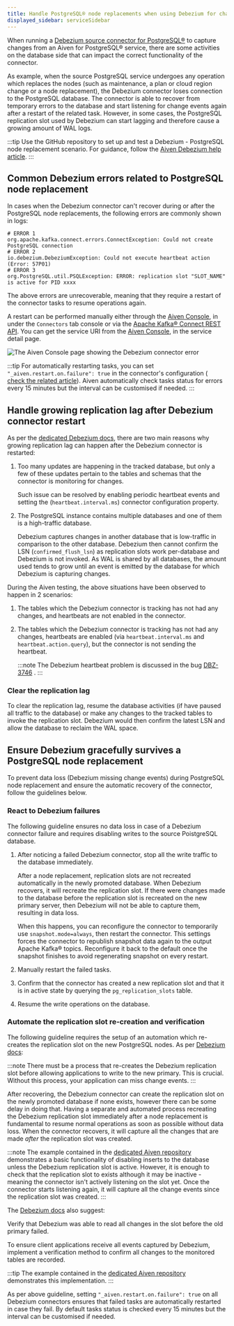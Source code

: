 ```yaml
---
title: Handle PostgreSQL® node replacements when using Debezium for change data capture
displayed_sidebar: serviceSidebar
---
```


When running a [Debezium source connector for PostgreSQL®](debezium-source-connector-pg) to capture changes from an Aiven for PostgreSQL® service, there are some activities on the database side that can impact the correct functionality of the connector.

As example, when the source PostgreSQL service undergoes any operation
which replaces the nodes (such as maintenance, a plan or cloud region
change or a node replacement), the Debezium connector loses connection
to the PostgreSQL database. The connector is able to recover from
temporary errors to the database and start listening for change events
again after a restart of the related task. However, in some cases, the
PostgreSQL replication slot used by Debezium can start lagging and
therefore cause a growing amount of WAL logs.

:::tip
Use the GitHub repository to set up and test a Debezium - PostgreSQL node replacement
scenario. For guidance, follow the [Aiven Debezium help article](https://github.com/aiven/debezium-pg-kafka-connect-test).
:::

## Common Debezium errors related to PostgreSQL node replacement

In cases when the Debezium connector can't recover during or after the
PostgreSQL node replacements, the following errors are commonly shown in
logs:

```
# ERROR 1
org.apache.kafka.connect.errors.ConnectException: Could not create PostgreSQL connection
# ERROR 2
io.debezium.DebeziumException: Could not execute heartbeat action (Error: 57P01)
# ERROR 3
org.PostgreSQL.util.PSQLException: ERROR: replication slot "SLOT_NAME" is active for PID xxxx
```

The above errors are unrecoverable, meaning that they require a restart
of the connector tasks to resume operations again.

A restart can be performed manually either through the [Aiven
Console](https://console.aiven.io/), in under the `Connectors` tab
console or via the [Apache Kafka® Connect REST
API](https://docs.confluent.io/cloud/current/kafka-rest/krest-qs.html).
You can get the service URI from the [Aiven
Console](https://console.aiven.io/), in the service detail page.

![The Aiven Console page showing the Debezium connector error](/images/content/products/postgresql/pg-debezium-cdc_image.png)

:::tip
For automatically restarting tasks, you can set
`"_aiven.restart.on.failure": true` in the connector's configuration (
[check the related
article](/docs/products/kafka/kafka-connect/howto/enable-automatic-restart)).
Aiven automatically check tasks status for errors every 15 minutes but
the interval can be customised if needed.
:::

## Handle growing replication lag after Debezium connector restart

As per the [dedicated Debezium
docs](https://debezium.io/documentation/reference/stable/connectors/postgresql.html#postgresql-wal-disk-space),
there are two main reasons why growing replication lag can happen after
the Debezium connector is restarted:

1.  Too many updates are happening in the tracked database, but only a few of these
    updates pertain to the tables and schemas that the connector
    is monitoring for changes.

    Such issue can be resolved by enabling periodic heartbeat events and
    setting the (`heartbeat.interval.ms`) connector configuration
    property.

2.  The PostgreSQL instance contains multiple databases and one of them
    is a high-traffic database.

    Debezium captures changes in another database that is low-traffic in
    comparison to the other database. Debezium then cannot confirm the
    LSN (`confirmed_flush_lsn`) as replication slots work per-database
    and Debezium is not invoked. As WAL is shared by all databases, the
    amount used tends to grow until an event is emitted by the database
    for which Debezium is capturing changes.

During the Aiven testing, the above situations have been observed to
happen in 2 scenarios:

1.  The tables which the Debezium connector is tracking has not had
    any changes, and heartbeats are not enabled in the connector.

2.  The tables which the Debezium connector is tracking has not had
    any changes, heartbeats are enabled (via `heartbeat.interval.ms` and
    `heartbeat.action.query`), but the connector is not sending the
    heartbeat.

    :::note
    The Debezium heartbeat problem is discussed in the bug
    [DBZ-3746](https://issues.redhat.com/browse/DBZ-3746) .
    :::

### Clear the replication lag

To clear the replication lag, resume the database activities (if have
paused all traffic to the database) or make any changes to the tracked
tables to invoke the replication slot. Debezium would then confirm the
latest LSN and allow the database to reclaim the WAL space.

## Ensure Debezium gracefully survives a PostgreSQL node replacement

To prevent data loss (Debezium missing change events) during PostgreSQL
node replacement and ensure the automatic recovery of the connector,
follow the guidelines below.

### React to Debezium failures

The following guideline ensures no data loss in case of a Debezium
connector failure and requires disabling writes to the source
PoistgreSQL database.

1.  After noticing a failed Debezium connector, stop all the write
    traffic to the database immediately.

    After a node replacement, replication slots are not recreated
    automatically in the newly promoted database. When Debezium
    recovers, it will recreate the replication slot. If there were
    changes made to the database before the replication slot is
    recreated on the new primary server, then Debezium will not be able
    to capture them, resulting in data loss.

    When this happens, you can reconfigure the connector to temporarily
    use `snapshot.mode=always`, then restart the connector. This
    settings forces the connector to republish snapshot data again to
    the output Apache Kafka® topics. Reconfigure it back to the default
    once the snapshot finishes to avoid regenerating snapshot on every
    restart.

2.  Manually restart the failed tasks.

3.  Confirm that the connector has created a new replication slot and
    that it is in active state by querying the `pg_replication_slots`
    table.

4.  Resume the write operations on the database.

### Automate the replication slot re-creation and verification

The following guideline requires the setup of an automation which
re-creates the replication slot on the new PostgreSQL nodes. As per
[Debezium
docs](https://debezium.io/documentation/reference/stable/connectors/postgresql.html#postgresql-cluster-failures):

:::note
There must be a process that re-creates the Debezium replication slot
before allowing applications to write to the new primary. This is
crucial. Without this process, your application can miss change
events.
:::

After recovering, the Debezium connector can create the replication slot
on the newly promoted database if none exists, however there can be some
delay in doing that. Having a separate and automated process recreating
the Debezium replication slot immediately after a node replacement is
fundamental to resume normal operations as soon as possible without data
loss. When the connector recovers, it will capture all the changes that
are made *after* the replication slot was created.

:::note
The example contained in the [dedicated Aiven
repository](https://github.com/aiven/debezium-pg-kafka-connect-test/blob/6f1e6e829ba06bbc396fc0faf28be9e0268ad4f8/bin/python_scripts/debezium_pg_producer.py#L164)
demonstrates a basic functionality of disabling inserts to the
database unless the Debezium replication slot is active. However, it
is enough to check that the replication slot to exists although it may
be inactive - meaning the connector isn't actively listening on the
slot yet. Once the connector starts listening again, it will capture
all the change events since the replication slot was created.
:::

The [Debezium
docs](https://debezium.io/documentation/reference/stable/connectors/postgresql.html#postgresql-cluster-failures)
also suggest:

Verify that Debezium was able to read all changes in the slot before
the old primary failed.

To ensure client applications receive all events captured by Debezium,
implement a verification method to confirm all changes to the monitored tables are recorded.

:::tip
The example contained in the [dedicated Aiven
repository](https://github.com/aiven/debezium-pg-kafka-connect-test/blob/main/bin/python_scripts/debezium_pg_producer.py)
demonstrates this implementation.
:::

As per above guideline, setting `"_aiven.restart.on.failure": true` on
all Debezium connectors ensures that failed tasks are automatically
restarted in case they fail. By default tasks status is checked every 15
minutes but the interval can be customised if needed.
